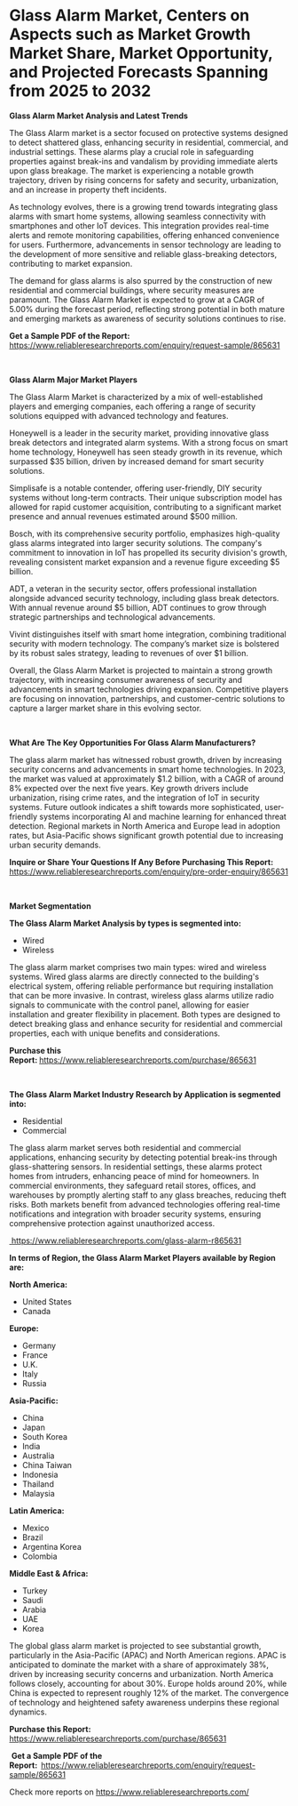 <p><h1>Glass Alarm Market, Centers on Aspects such as Market Growth Market Share, Market Opportunity, and Projected Forecasts Spanning from 2025 to 2032</h1></p><p><strong>Glass Alarm Market Analysis and Latest Trends</strong></p>
<p><p>The Glass Alarm market is a sector focused on protective systems designed to detect shattered glass, enhancing security in residential, commercial, and industrial settings. These alarms play a crucial role in safeguarding properties against break-ins and vandalism by providing immediate alerts upon glass breakage. The market is experiencing a notable growth trajectory, driven by rising concerns for safety and security, urbanization, and an increase in property theft incidents.</p><p>As technology evolves, there is a growing trend towards integrating glass alarms with smart home systems, allowing seamless connectivity with smartphones and other IoT devices. This integration provides real-time alerts and remote monitoring capabilities, offering enhanced convenience for users. Furthermore, advancements in sensor technology are leading to the development of more sensitive and reliable glass-breaking detectors, contributing to market expansion.</p><p>The demand for glass alarms is also spurred by the construction of new residential and commercial buildings, where security measures are paramount. The Glass Alarm Market is expected to grow at a CAGR of 5.00% during the forecast period, reflecting strong potential in both mature and emerging markets as awareness of security solutions continues to rise.</p></p>
<p><strong>Get a Sample PDF of the Report:&nbsp;</strong> <a href="https://www.reliableresearchreports.com/enquiry/request-sample/865631?utm_campaign=3360&utm_medium=2&utm_source=Github&utm_content=ia&utm_term=04042025&utm_id=glass-alarm">https://www.reliableresearchreports.com/enquiry/request-sample/865631</a></p>
<p>&nbsp;</p>
<p><strong>Glass Alarm Major Market Players</strong></p>
<p><p>The Glass Alarm Market is characterized by a mix of well-established players and emerging companies, each offering a range of security solutions equipped with advanced technology and features.</p><p>Honeywell is a leader in the security market, providing innovative glass break detectors and integrated alarm systems. With a strong focus on smart home technology, Honeywell has seen steady growth in its revenue, which surpassed $35 billion, driven by increased demand for smart security solutions.</p><p>Simplisafe is a notable contender, offering user-friendly, DIY security systems without long-term contracts. Their unique subscription model has allowed for rapid customer acquisition, contributing to a significant market presence and annual revenues estimated around $500 million.</p><p>Bosch, with its comprehensive security portfolio, emphasizes high-quality glass alarms integrated into larger security solutions. The company's commitment to innovation in IoT has propelled its security division's growth, revealing consistent market expansion and a revenue figure exceeding $5 billion.</p><p>ADT, a veteran in the security sector, offers professional installation alongside advanced security technology, including glass break detectors. With annual revenue around $5 billion, ADT continues to grow through strategic partnerships and technological advancements.</p><p>Vivint distinguishes itself with smart home integration, combining traditional security with modern technology. The company’s market size is bolstered by its robust sales strategy, leading to revenues of over $1 billion.</p><p>Overall, the Glass Alarm Market is projected to maintain a strong growth trajectory, with increasing consumer awareness of security and advancements in smart technologies driving expansion. Competitive players are focusing on innovation, partnerships, and customer-centric solutions to capture a larger market share in this evolving sector.</p></p>
<p>&nbsp;</p>
<p><strong>What Are The Key Opportunities For Glass Alarm Manufacturers?</strong></p>
<p><p>The glass alarm market has witnessed robust growth, driven by increasing security concerns and advancements in smart home technologies. In 2023, the market was valued at approximately $1.2 billion, with a CAGR of around 8% expected over the next five years. Key growth drivers include urbanization, rising crime rates, and the integration of IoT in security systems. Future outlook indicates a shift towards more sophisticated, user-friendly systems incorporating AI and machine learning for enhanced threat detection. Regional markets in North America and Europe lead in adoption rates, but Asia-Pacific shows significant growth potential due to increasing urban security demands.</p></p>
<p><strong>Inquire or Share Your Questions If Any Before Purchasing This Report:</strong> <a href="https://www.reliableresearchreports.com/enquiry/pre-order-enquiry/865631?utm_campaign=3360&utm_medium=2&utm_source=Github&utm_content=ia&utm_term=04042025&utm_id=glass-alarm">https://www.reliableresearchreports.com/enquiry/pre-order-enquiry/865631</a></p>
<p>&nbsp;</p>
<p><strong>Market Segmentation</strong></p>
<p><strong>The Glass Alarm Market Analysis by types is segmented into:</strong></p>
<p><ul><li>Wired</li><li>Wireless</li></ul></p>
<p><p>The glass alarm market comprises two main types: wired and wireless systems. Wired glass alarms are directly connected to the building's electrical system, offering reliable performance but requiring installation that can be more invasive. In contrast, wireless glass alarms utilize radio signals to communicate with the control panel, allowing for easier installation and greater flexibility in placement. Both types are designed to detect breaking glass and enhance security for residential and commercial properties, each with unique benefits and considerations.</p></p>
<p><strong>Purchase this Report:&nbsp;</strong><a href="https://www.reliableresearchreports.com/purchase/865631?utm_campaign=3360&utm_medium=2&utm_source=Github&utm_content=ia&utm_term=04042025&utm_id=glass-alarm">https://www.reliableresearchreports.com/purchase/865631</a></p>
<p>&nbsp;</p>
<p><strong>The Glass Alarm Market Industry Research by Application is segmented into:</strong></p>
<p><ul><li>Residential</li><li>Commercial</li></ul></p>
<p><p>The glass alarm market serves both residential and commercial applications, enhancing security by detecting potential break-ins through glass-shattering sensors. In residential settings, these alarms protect homes from intruders, enhancing peace of mind for homeowners. In commercial environments, they safeguard retail stores, offices, and warehouses by promptly alerting staff to any glass breaches, reducing theft risks. Both markets benefit from advanced technologies offering real-time notifications and integration with broader security systems, ensuring comprehensive protection against unauthorized access.</p></p>
<p><a href="https://www.reliableresearchreports.com/glass-alarm-r865631?utm_campaign=3360&utm_medium=2&utm_source=Github&utm_content=ia&utm_term=04042025&utm_id=glass-alarm">&nbsp;https://www.reliableresearchreports.com/glass-alarm-r865631</a></p>
<p><strong>In terms of Region, the Glass Alarm Market Players available by Region are:</strong></p>
<p>
    <p> <strong> North America: </strong>
        <ul>
            <li>United States</li>
            <li>Canada</li>
        </ul>
        </p> 
    <p> <strong> Europe: </strong>
        <ul>
            <li>Germany</li>
            <li>France</li>
            <li>U.K.</li>
            <li>Italy</li>
            <li>Russia</li>
        </ul>
        </p> 
    <p> <strong> Asia-Pacific: </strong>
        <ul>
            <li>China</li>
            <li>Japan</li>
            <li>South Korea</li>
            <li>India</li>
            <li>Australia</li>
            <li>China Taiwan</li>
            <li>Indonesia</li>
            <li>Thailand</li>
            <li>Malaysia</li>
        </ul>
        </p> 
    <p> <strong> Latin America: </strong>
        <ul>
            <li>Mexico</li>
            <li>Brazil</li>
            <li>Argentina Korea</li>
            <li>Colombia</li>
        </ul>
        </p> 
    <p> <strong> Middle East & Africa: </strong>
        <ul>
            <li>Turkey</li>
            <li>Saudi</li>
            <li>Arabia</li>
            <li>UAE</li>
            <li>Korea</li>
        </ul>
    </p>
    </p>
<p><p>The global glass alarm market is projected to see substantial growth, particularly in the Asia-Pacific (APAC) and North American regions. APAC is anticipated to dominate the market with a share of approximately 38%, driven by increasing security concerns and urbanization. North America follows closely, accounting for about 30%. Europe holds around 20%, while China is expected to represent roughly 12% of the market. The convergence of technology and heightened safety awareness underpins these regional dynamics.</p></p>
<p><strong>Purchase this Report: </strong><a href="https://www.reliableresearchreports.com/purchase/865631?utm_campaign=3360&utm_medium=2&utm_source=Github&utm_content=ia&utm_term=04042025&utm_id=glass-alarm">https://www.reliableresearchreports.com/purchase/865631</a></p>
<p>&nbsp;<strong>Get a Sample PDF of the Report:&nbsp;&nbsp;</strong><a href="https://www.reliableresearchreports.com/enquiry/request-sample/865631?utm_campaign=3360&utm_medium=2&utm_source=Github&utm_content=ia&utm_term=04042025&utm_id=glass-alarm">https://www.reliableresearchreports.com/enquiry/request-sample/865631</a></p>
<p><strong></strong></p>
<p>Check more reports on <a href="https://www.reliableresearchreports.com/?utm_campaign=3360&utm_medium=2&utm_source=Github&utm_content=ia&utm_term=04042025&utm_id=glass-alarm">https://www.reliableresearchreports.com/</a></p>
